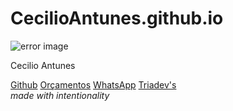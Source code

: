 # CecilioAntunes.github.io
<!DOCTYPE html>
<html lang="pt-BR">
<head>
    <meta charset="UTF-8">
    <meta http-equiv="X-UA-Compatible" content="IE=edge">
    <meta name="viewport" content="width=device-width, initial-scale=1.0">
    <link rel="icon" href="img/favicon-irlen.png" sizes="32x32" />
    <link rel="stylesheet" href="https://cdnjs.cloudflare.com/ajax/libs/animate.css/4.1.1/animate.min.css" />
    <link rel="stylesheet" href="style.css">
    <title>Linktree - Cecilio Antunes</title>
</head>
<body>
    <div class="container animate__animated animate__zoomIn">
        <div class="overlay">
            <!-- profile picture -->
            <div class="profile">
                <img src="https://pps.whatsapp.net/v/t61.24694-24/346214896_809522187471105_5060523658802878981_n.jpg?ccb=11-4&oh=01_AdSKdaYmUYV4y1Qo9s9eTrs58Wsmy6OQsngkHb7bt0uHuA&oe=64B43109" alt="error image" class="animate__animated
          animate__pulse animate__infinite" />
                <p class="animate__animated animate__fadeInDownBig">Cecilio Antunes</p>
            </div>
            <!-- link tree button -->
            <div class="link">
                <a href="https://github.com/CecilioAntunes" target="_blank"
                    class="animate__animated animate__bounceInLeft animate__delay-1s">Github</a>
                    <a href="mailto:antunescecilio@gmail.com" target="_blank"
                        class="animate__animated animate__bounceInLeft animate__delay-2s">Orçamentos</a>
                <a href="https://wa.me/5585992055551" target="_blank" 
                    class="animate__animated animate__bounceInLeft animate__delay-3s">WhatsApp</a>
                <a href="https://instagram.com/Triadevs_" target="_blank"
                    class="animate__animated animate__bounceInLeft animate__delay-4s">Triadev's</a>
            </div>
            <!-- footer -->
            <div class="footer animate__animated animate__bounceInUp
        animate__delay-5s">
                <i>made with intentionality</i>
            </div>
        </div>
    </div>
</body>
</html>